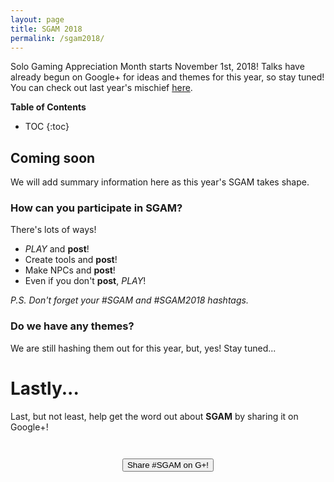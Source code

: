 ```yaml
---
layout: page
title: SGAM 2018
permalink: /sgam2018/
---
```


Solo Gaming Appreciation Month starts November 1st, 2018! Talks have already begun on 
Google+ for ideas and themes for this year, so stay tuned! You can check out last year's 
mischief [here](/sgam2018).

**Table of Contents**
* TOC
{:toc}

## Coming soon

We will add summary information here as this year's SGAM takes shape.

### How can you participate in **SGAM**?  

There's lots of ways!

* _PLAY_ and **post**!  
* Create tools and **post**!  
* Make NPCs and **post**!  
* Even if you don't **post**, *PLAY*!

_P.S. Don't forget your #SGAM and #SGAM2018 hashtags._

### Do we have any themes? 

We are still hashing them out for this year, but, yes! Stay tuned...


# Lastly...

Last, but not least, help get the word out about **SGAM** by sharing it on Google+!

<div style="text-align: center; padding: 2em;">
    <button
      style="cursor: pointer;"
      class="btn btn-large g-interactivepost"
      data-contenturl="https://sologamingmonth.com/about"
      data-contentdeeplinkid="/sgam2018"
      data-clientid="872909385168-imn92ke4523o7g4q5a36np6394bk38qv.apps.googleusercontent.com"
      data-cookiepolicy="single_host_origin"
      data-prefilltext="Check out #SGAM2018!"
      data-calltoactionlabel="PLAY"
      data-calltoactionurl="https://sologamingmonth.com/sgam2018"
      data-calltoactiondeeplinkid="/pages/create">
      <i class="icon icon-social-google-plus"></i> Share #SGAM on G+!
    </button>
</div>